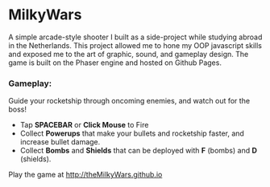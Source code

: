 MilkyWars
=========

A simple arcade-style shooter I built as a side-project while studying abroad in the Netherlands. This project allowed me to hone my OOP javascript skills and exposed me to the art of graphic, sound, and gameplay design. The game is built on the Phaser engine and hosted on Github Pages.

### Gameplay: ###

Guide your rocketship through oncoming enemies, and watch out for the boss!

* Tap **SPACEBAR** or **Click Mouse** to Fire
* Collect **Powerups** that make your bullets and rocketship faster, and increase bullet damage.
* Collect **Bombs** and **Shields** that can be deployed with **F** (bombs) and **D** (shields).

Play the game at http://theMilkyWars.github.io

